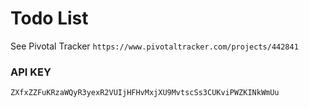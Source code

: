 # Todo List

See Pivotal Tracker
`https://www.pivotaltracker.com/projects/442841`

### API KEY
`ZXfxZZFuKRzaWQyR3yexR2VUIjHFHvMxjXU9MvtscSs3CUKviPWZKINkWmUu`